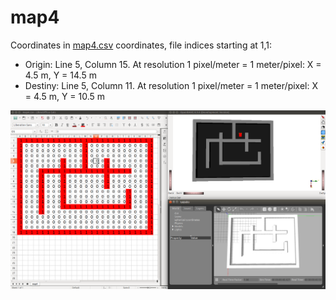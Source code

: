 # map4

Coordinates in [map4.csv](map4.csv) coordinates, file indices starting at 1,1:
- Origin: Line 5, Column 15. At resolution 1 pixel/meter = 1 meter/pixel: X = 4.5 m, Y = 14.5 m
- Destiny: Line 5, Column 11. At resolution 1 pixel/meter = 1 meter/pixel: X = 4.5 m, Y = 10.5 m

![map4.png](map4.png)
